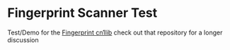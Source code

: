 # Fingerprint Scanner Test

Test/Demo for the [Fingerprint cn1lib](https://github.com/codenameone/FingerprintScanner) check out that repository for a longer discussion
